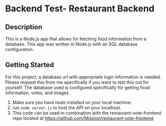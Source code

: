 # Backend Test- Restaurant Backend

## Description

This is a Node.js app that allows for fetching food information from a database. This app was written in Node.js with an SQL database configuration.

## Getting Started

For this project, a database url with appropriate login information is needed. Please request this from me specifically if you want to test this out for yourself. The database used is configured specifically for getting food information, votes, and images. 

1. Make sure you have node installed on your local machine.
2. run `node server.js` to host the API on your localhost.
3. This code can be used in combination with the restaurant-vote-frontend repo located at https://github.com/Miszion/restaurant-vote-frontend
